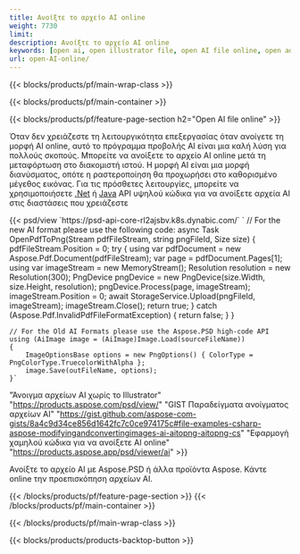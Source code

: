 ```yaml
---
title: Ανοίξτε το αρχείο AI online
weight: 7730
limit: 
description: Ανοίξτε το αρχείο AI online
keywords: [open ai, open illustrator file, open AI file online, open adobe illustrator, preview of ai file, ai format open]
url: open-AI-online/
---
```


{{< blocks/products/pf/main-wrap-class >}}


{{< blocks/products/pf/main-container >}}

{{< blocks/products/pf/feature-page-section h2="Open AI file online" >}}
<p>Όταν δεν χρειάζεστε τη λειτουργικότητα επεξεργασίας όταν ανοίγετε τη μορφή AI online, αυτό το πρόγραμμα προβολής AI είναι μια καλή λύση για πολλούς σκοπούς. Μπορείτε να ανοίξετε το αρχείο AI online μετά τη μεταφόρτωση στο διακομιστή ιστού. Η μορφή AI είναι μια μορφή διανύσματος, οπότε η ραστεροποίηση θα προχωρήσει στο καθορισμένο μέγεθος εικόνας. Για τις πρόσθετες λειτουργίες, μπορείτε να χρησιμοποιήσετε <a href="/psd/net">.Net</a> ή <a href="/psd/java">Java</a> API υψηλού κώδικα για να ανοίξετε αρχεία AI στις διαστάσεις που χρειάζεστε</p>
{{< psd/view `https://psd-api-core-rl2ajsbv.k8s.dynabic.com/` 
`	// For the new AI format please use the following code:
	async Task<bool> OpenPdfToPng(Stream pdfFileStream, string pngFileId, Size size)
	{
		pdfFileStream.Position = 0;
		try
		{
			using var pdfDocument = new Aspose.Pdf.Document(pdfFileStream);
			var page = pdfDocument.Pages[1];
			using var imageStream = new MemoryStream();
			Resolution resolution = new Resolution(300);
			PngDevice pngDevice = new PngDevice(size.Width, size.Height, resolution);
			pngDevice.Process(page, imageStream);
			imageStream.Position = 0;
			await StorageService.Upload(pngFileId, imageStream);
			imageStream.Close();
			return true;
		}
		catch (Aspose.Pdf.InvalidPdfFileFormatException)
		{
			return false;
		}
	}
	
	// For the Old AI Formats please use the Aspose.PSD high-code API
	using (AiImage image = (AiImage)Image.Load(sourceFileName))
	{
		ImageOptionsBase options = new PngOptions() { ColorType = PngColorType.TruecolorWithAlpha };
		image.Save(outFileName, options);
	}` 
"Άνοιγμα αρχείων AI χωρίς το Illustrator" "https://products.aspose.com/psd/view/" 
"GIST Παραδείγματα ανοίγματος αρχείων AI" "https://gist.github.com/aspose-com-gists/8a4c9d34ce856d1642fc7c0ce974175c#file-examples-csharp-aspose-modifyingandconvertingimages-ai-aitopng-aitopng-cs" 
"Εφαρμογή χαμηλού κώδικα για να ανοίξετε AI online" "https://products.aspose.app/psd/viewer/ai" >}}
<p>Ανοίξτε το αρχείο AI με Aspose.PSD ή άλλα προϊόντα Aspose. Κάντε online την προεπισκόπηση αρχείων AI.</p>
{{< /blocks/products/pf/feature-page-section >}}
{{< /blocks/products/pf/main-container >}}


{{< /blocks/products/pf/main-wrap-class >}}

{{< blocks/products/products-backtop-button >}}
